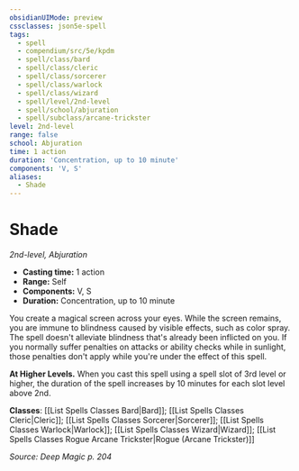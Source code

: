 ```yaml
---
obsidianUIMode: preview
cssclasses: json5e-spell
tags:
  - spell
  - compendium/src/5e/kpdm
  - spell/class/bard
  - spell/class/cleric
  - spell/class/sorcerer
  - spell/class/warlock
  - spell/class/wizard
  - spell/level/2nd-level
  - spell/school/abjuration
  - spell/subclass/arcane-trickster
level: 2nd-level
range: false
school: Abjuration
time: 1 action
duration: 'Concentration, up to 10 minute'
components: 'V, S'
aliases:
  - Shade
---
```

# Shade
*2nd-level, Abjuration*  

- **Casting time:** 1 action
- **Range:** Self
- **Components:** V, S
- **Duration:** Concentration, up to 10 minute

You create a magical screen across your eyes. While the screen remains, you are immune to blindness caused by visible effects, such as color spray. The spell doesn't alleviate blindness that's already been inflicted on you. If you normally suffer penalties on attacks or ability checks while in sunlight, those penalties don't apply while you're under the effect of this spell.

**At Higher Levels.** When you cast this spell using a spell slot of 3rd level or higher, the duration of the spell increases by 10 minutes for each slot level above 2nd.

**Classes**: [[List Spells Classes Bard\|Bard]]; [[List Spells Classes Cleric\|Cleric]]; [[List Spells Classes Sorcerer\|Sorcerer]]; [[List Spells Classes Warlock\|Warlock]]; [[List Spells Classes Wizard\|Wizard]]; [[List Spells Classes Rogue Arcane Trickster\|Rogue (Arcane Trickster)]]

*Source: Deep Magic p. 204*

